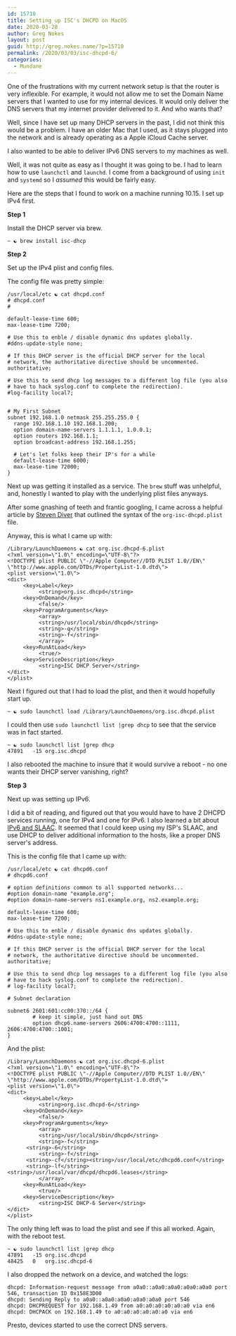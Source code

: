 ```yaml
---
id: 15710
title: Setting up ISC's DHCPD on MacOS
date: 2020-03-28
author: Greg Nokes
layout: post
guid: http://greg.nokes.name/?p=15710
permalink: /2020/03/03/isc-dhcpd-6/
categories:
  - Mundane
---
```



One of the frustrations with my current network setup is that the router is very inflexible. For example, it would not allow me to set the Domain Name servers that I wanted to use for my internal devices. It would only deliver the DNS servers that my internet provider delivered to it. And who wants that?

<!--more -->

Well, since I have set up many DHCP servers in the past, I did not think this would be a problem. I have an older Mac that I used, as it stays plugged into the network and is already operating as a Apple iCloud Cache server.

I also wanted to be able to deliver IPv6 DNS servers to my machines as well.

Well, it was not quite as easy as I thought it was going to be. I had to learn how to use `launchctl` and `launchd`. I come from a background of using `init` and `systemd` so I *assumed* this would be fairly easy. 

Here are the steps that I found to work on a machine running 10.15. I set up IPv4 first.

**Step 1**

Install the DHCP server via brew.

	~ ☯ brew install isc-dhcp

**Step 2**

Set up the IPv4 plist and config files.

The config file was pretty simple: 


	/usr/local/etc ☯ cat dhcpd.conf 
	# dhcpd.conf
	#

	default-lease-time 600;
	max-lease-time 7200;

	# Use this to enble / disable dynamic dns updates globally.
	#ddns-update-style none;

	# If this DHCP server is the official DHCP server for the local
	# network, the authoritative directive should be uncommented.
	authoritative;

	# Use this to send dhcp log messages to a different log file (you also
	# have to hack syslog.conf to complete the redirection).
	#log-facility local7;


	# My First Subnet
	subnet 192.168.1.0 netmask 255.255.255.0 {
	  range 192.168.1.10 192.168.1.200;
	  option domain-name-servers 1.1.1.1, 1.0.0.1;
	  option routers 192.168.1.1;
	  option broadcast-address 192.168.1.255;

	  # Let's let folks keep their IP's for a while
	  default-lease-time 6000;
	  max-lease-time 72000;
	}

Next up was getting it installed as a service. The `brew` stuff was unhelpful, and, honestly I wanted to play with the underlying plist files anyways.

After some gnashing of teeth and frantic googling, I came across a helpful article by [Steven Diver](https://stevendiver.com/2020/02/19/install-isc-dhcp-on-macos-catalina/) that outlined the syntax of the `org-isc-dhcpd.plist` file.

Anyway, this is what I came up with:

	/Library/LaunchDaemons ☯ cat org.isc.dhcpd-6.plist 
	<?xml version=\"1.0\" encoding=\"UTF-8\"?>
	<!DOCTYPE plist PUBLIC \"-//Apple Computer//DTD PLIST 1.0//EN\" \"http://www.apple.com/DTDs/PropertyList-1.0.dtd\">
	<plist version=\"1.0\">
	<dict>
	     <key>Label</key>
	          <string>org.isc.dhcpd</string>
	     <key>OnDemand</key>
	          <false/>
	     <key>ProgramArguments</key>
	          <array>
	          <string>/usr/local/sbin/dhcpd</string>
	          <string>-q</string>
	          <string>-f</string>
	          </array>
	     <key>RunAtLoad</key>
	          <true/>
	     <key>ServiceDescription</key>
	          <string>ISC DHCP Server</string>
	</dict>
	</plist>

Next I figured out that I had to load the plist, and then it would hopefully start up.

	~ ☯ sudo launchctl load /Library/LaunchDaemons/org.isc.dhcpd.plist

I could then use `sudo launchctl list |grep dhcp` to see that the service was in fact started. 

	~ ☯ sudo launchctl list |grep dhcp
	47891	-15	org.isc.dhcpd

I also rebooted the machine to insure that it would survive a reboot - no one wants their DHCP server vanishing, right?

**Step 3**

Next up was setting up IPv6.

I did a bit of reading, and figured out that you would have to have 2 DHCPD services running, one for IPv4 and one for IPv6. I also learned a bit about [IPv6 and SLAAC](https://en.wikipedia.org/wiki/IPv6#Stateless_address_autoconfiguration_(SLAAC)). It seemed that I could keep using my ISP's SLAAC, and use DHCP to deliver additional information to the hosts, like a proper DNS server's address.

This is the config file that I came up with:

	/usr/local/etc ☯ cat dhcpd6.conf 
	# dhcpd6.conf

	# option definitions common to all supported networks...
	#option domain-name "example.org";
	#option domain-name-servers ns1.example.org, ns2.example.org;

	default-lease-time 600;
	max-lease-time 7200;

	# Use this to enble / disable dynamic dns updates globally.
	#ddns-update-style none;

	# If this DHCP server is the official DHCP server for the local
	# network, the authoritative directive should be uncommented.
	authoritative;

	# Use this to send dhcp log messages to a different log file (you also
	# have to hack syslog.conf to complete the redirection).
	# log-facility local7;

	# Subnet declaration

	subnet6 2601:601:cc00:370::/64 {
			# keep it simple, just hand out DNS
	        option dhcp6.name-servers 2606:4700:4700::1111, 2606:4700:4700::1001;
	}

And the plist:

	/Library/LaunchDaemons ☯ cat org.isc.dhcpd-6.plist 
	<?xml version=\"1.0\" encoding=\"UTF-8\"?>
	<!DOCTYPE plist PUBLIC \"-//Apple Computer//DTD PLIST 1.0//EN\" \"http://www.apple.com/DTDs/PropertyList-1.0.dtd\">
	<plist version=\"1.0\">
	<dict>
	     <key>Label</key>
	          <string>org.isc.dhcpd-6</string>
	     <key>OnDemand</key>
	          <false/>
	     <key>ProgramArguments</key>
	          <array>
	          <string>/usr/local/sbin/dhcpd</string>
	          <string>-f</string>
		  <string>-6</string>
	          <string>-f</string>
		  <string>-cf</string><string>/usr/local/etc/dhcpd6.conf</string>
		  <string>-lf</string><string>/usr/local/var/dhcpd/dhcpd6.leases</string>
	          </array>
	     <key>RunAtLoad</key>
	          <true/>
	     <key>ServiceDescription</key>
	          <string>ISC DHCP-6 Server</string>
	</dict>
	</plist>

The only thing left was to load the plist and see if this all worked. Again, with the reboot test.

	~ ☯ sudo launchctl list |grep dhcp
	47891	-15	org.isc.dhcpd
	48425	0	org.isc.dhcpd-6

I also dropped the network on a device, and watched the logs:

	dhcpd: Information-request message from a0a0::a0a0:a0a0:a0a0:a0a0 port 546, transaction ID 0x158E3D00
	dhcpd: Sending Reply to a0a0::a0a0:a0a0:a0a0:a0a0 port 546
	dhcpd: DHCPREQUEST for 192.168.1.49 from a0:a0:a0:a0:a0:a0 via en6
	dhcpd: DHCPACK on 192.168.1.49 to a0:a0:a0:a0:a0:a0 via en6

Presto, devices started to use the correct DNS servers.